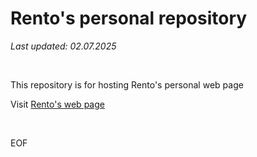 Rento's personal repository
===================

*Last updated: 02.07.2025*

<br>

This repository is for hosting Rento's personal web page

Visit [Rento's web page](https://rento-fox.github.io "Note! doesn't open in a new tab")

<br>

EOF

